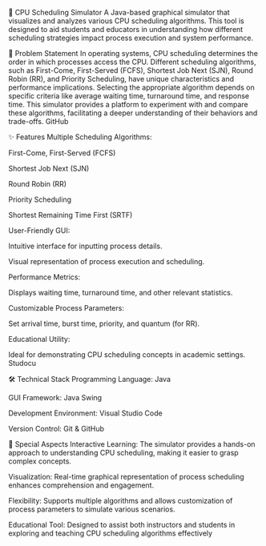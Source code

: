 🧠 CPU Scheduling Simulator
A Java-based graphical simulator that visualizes and analyzes various CPU scheduling algorithms. This tool is designed to aid students and educators in understanding how different scheduling strategies impact process execution and system performance.

📌 Problem Statement
In operating systems, CPU scheduling determines the order in which processes access the CPU. Different scheduling algorithms, such as First-Come, First-Served (FCFS), Shortest Job Next (SJN), Round Robin (RR), and Priority Scheduling, have unique characteristics and performance implications. Selecting the appropriate algorithm depends on specific criteria like average waiting time, turnaround time, and response time. This simulator provides a platform to experiment with and compare these algorithms, facilitating a deeper understanding of their behaviors and trade-offs.
GitHub

✨ Features
Multiple Scheduling Algorithms:

First-Come, First-Served (FCFS)

Shortest Job Next (SJN)

Round Robin (RR)

Priority Scheduling

Shortest Remaining Time First (SRTF)

User-Friendly GUI:

Intuitive interface for inputting process details.

Visual representation of process execution and scheduling.

Performance Metrics:

Displays waiting time, turnaround time, and other relevant statistics.

Customizable Process Parameters:

Set arrival time, burst time, priority, and quantum (for RR).

Educational Utility:

Ideal for demonstrating CPU scheduling concepts in academic settings.
Studocu

🛠️ Technical Stack
Programming Language: Java

GUI Framework: Java Swing

Development Environment: Visual Studio Code

Version Control: Git & GitHub

🎯 Special Aspects
Interactive Learning: The simulator provides a hands-on approach to understanding CPU scheduling, making it easier to grasp complex concepts.

Visualization: Real-time graphical representation of process scheduling enhances comprehension and engagement.

Flexibility: Supports multiple algorithms and allows customization of process parameters to simulate various scenarios.

Educational Tool: Designed to assist both instructors and students in exploring and teaching CPU scheduling algorithms effectively
